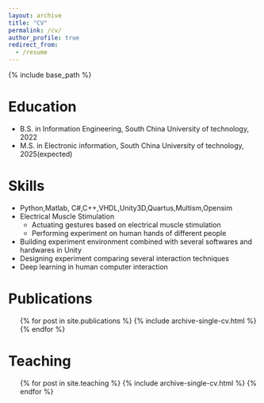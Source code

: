 ```yaml
---
layout: archive
title: "CV"
permalink: /cv/
author_profile: true
redirect_from:
  - /resume
---
```


{% include base_path %}

Education
======
* B.S. in Information Engineering, South China University of technology, 2022
* M.S. in Electronic information, South China University of technology, 2025(expected)

<!-- Work experience
======
* Summer 2015: Research Assistant
  * Github University
  * Duties included: Tagging issues
  * Supervisor: Professor Git

* Fall 2015: Research Assistant
  * Github University
  * Duties included: Merging pull requests
  * Supervisor: Professor Hub
-->

Skills
======
* Python,Matlab, C#,C++,VHDL,Unity3D,Quartus,Multism,Opensim
* Electrical Muscle Stimulation
  * Actuating gestures based on electrical muscle stimulation
  * Performing experiment on human hands of different people
* Building experiment environment combined with several softwares and hardwares in Unity
* Designing experiment comparing several interaction techniques
* Deep learning in human computer interaction

Publications
======
  <ul>{% for post in site.publications %}
    {% include archive-single-cv.html %}
  {% endfor %}</ul>

Teaching
======
  <ul>{% for post in site.teaching %}
    {% include archive-single-cv.html %}
  {% endfor %}</ul>

<!-- Talks
======
  <ul>{% for post in site.talks %}
    {% include archive-single-talk-cv.html %}
  {% endfor %}</ul>
  
Service and leadership
======
* Currently signed in to 43 different slack teams
-->